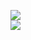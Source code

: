 [![](https://img.shields.io/badge/Made%20With-Github%20Spray-lightgrey.svg?style=for-the-badge&logo=github)](https://github.com/Annihil/github-spray#17507)  
[![](https://i.imgur.com/2DrTn0Z.gif)](https://github.com/Annihil/github-spray)